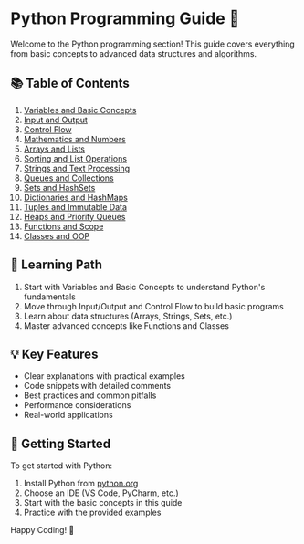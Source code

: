 # Python Programming Guide 🐍

Welcome to the Python programming section! This guide covers everything from basic concepts to advanced data structures and algorithms.

## 📚 Table of Contents

1. [Variables and Basic Concepts](01_variables.md)
2. [Input and Output](02_input.md)
3. [Control Flow](03_ifforwhile.md)
4. [Mathematics and Numbers](04_math.md)
5. [Arrays and Lists](05_arrays.md)
6. [Sorting and List Operations](06_sorting.md)
7. [Strings and Text Processing](07_strings.md)
8. [Queues and Collections](08_queue.md)
9. [Sets and HashSets](09_HashSet.md)
10. [Dictionaries and HashMaps](10_HashMap.md)
11. [Tuples and Immutable Data](11_Tuples.md)
12. [Heaps and Priority Queues](12_Heaps.md)
13. [Functions and Scope](13_functions.md)
14. [Classes and OOP](14_classes.md)

## 🎯 Learning Path

1. Start with Variables and Basic Concepts to understand Python's fundamentals
2. Move through Input/Output and Control Flow to build basic programs
3. Learn about data structures (Arrays, Strings, Sets, etc.)
4. Master advanced concepts like Functions and Classes

## 💡 Key Features

- Clear explanations with practical examples
- Code snippets with detailed comments
- Best practices and common pitfalls
- Performance considerations
- Real-world applications

## 🚀 Getting Started

To get started with Python:

1. Install Python from [python.org](https://python.org)
2. Choose an IDE (VS Code, PyCharm, etc.)
3. Start with the basic concepts in this guide
4. Practice with the provided examples

Happy Coding! 🎉 